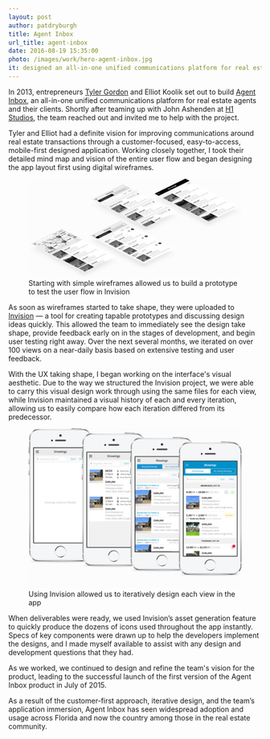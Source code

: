 ```yaml
---
layout: post
author: patdryburgh
title: Agent Inbox
url_title: agent-inbox
date: 2016-08-19 15:35:00
photo: /images/work/hero-agent-inbox.jpg
it: designed an all-in-one unified communications platform for real estate agents and their clients with
---
```


In 2013, entrepreneurs [Tyler Gordon][1] and Elliot Koolik set out to build [Agent Inbox][3], an all-in-one unified communications platform for real estate agents and their clients. Shortly after teaming up with John Ashenden at [H1 Studios][4], the team reached out and invited me to help with the project. 

Tyler and Elliot had a definite vision for improving communications around real estate transactions through a customer-focused, easy-to-access, mobile-first designed application. Working closely together, I took their detailed mind map and vision of the entire user flow and began designing the app layout first using digital wireframes.

<figure class="extra-wide">
  <img src="/images/work/agent-inbox-wireframes.jpg" alt="Wireframes" />
  <figcaption>
    Starting with simple wireframes allowed us to build a prototype to test the user flow in Invision
  </figcaption>
</figure>

As soon as wireframes started to take shape, they were uploaded to [Invision][2] &mdash; a tool for creating tapable prototypes and discussing design ideas quickly. This allowed the team to immediately see the design take shape, provide feedback early on in the stages of development, and begin user testing right away. Over the next several months, we iterated on over 100 views on a near-daily basis based on extensive testing and user feedback.

With the UX taking shape, I began working on the interface's visual aesthetic. Due to the way we structured the Invision project, we were able to carry this visual design work through using the same files for each view, while Invision maintained a visual history of each and every iteration, allowing us to easily compare how each iteration differed from its predecessor.

<figure class="extra-wide">
  <img src="/images/work/agent-inbox-showings.jpg" alt="Showings" />
  <figcaption>
    Using Invision allowed us to iteratively design each view in the app
  </figcaption>
</figure>

When deliverables were ready, we used Invision’s asset generation feature to quickly produce the dozens of icons used throughout the app instantly. Specs of key components were drawn up to help the developers implement the designs, and I made myself available to assist with any design and development questions that they had.

As we worked, we continued to design and refine the team's vision for the product, leading to the successful launch of the first version of the Agent Inbox product in July of 2015.

As a result of the customer-first approach, iterative design, and the team’s application immersion, Agent Inbox has seen widespread adoption and usage across Florida and now the country among those in the real estate community.

[1]: https://twitter.com/tylersgordon
[2]: http://invisionapp.com
[3]: http://agentinbox.com
[4]: http://www.h1studios.com